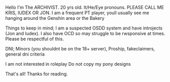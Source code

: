 Hello I'm The ARCHIVIST. 20 yrs old. It/He/Eye pronouns.
PLEASE CALL ME KRIS, IUDEX OR JON.
I am a frequent PT player, youll usually see me hanging around the Genshin area or the Bakery

Things to keep in mind;
I am a suspected OSDD system and have introjects (Jon and Iudex).
I also have OCD so may struggle to be rwsponsive at times.
Please be respectful of this.

DNI;
Minors (you shouldnt be on the 18+ server), Proship, fakeclaimers, general dni criteria

I am not interested in roleplay
Do not copy my pony designs

That's all! Thanks for reading.
